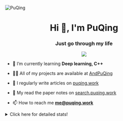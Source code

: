 ![PuQing](https://user-images.githubusercontent.com/27223114/171565019-9a56fae6-b08b-421f-99db-7e830da42371.png)

<h1 align="center">Hi 👋, I'm PuQing</h1>
<h3 align="center">Just go through my life</h3>

<p align="center">
  <img src="https://github-widgetbox.vercel.app/api/profile?username=AndPuQing&data=followers,repositories,stars,commits"/>
</p>

- 🌱 I’m currently learning **Deep learning, C++**

- 👨‍💻 All of my projects are available at [AndPuQing](https://github.com/AndPuQing)

- 📝 I regularly write articles on [puqing.work](http://puqing.work)

- 📜 My read the paper notes on [search.puqing.work](https://search.puqing.work)

- 📫 How to reach me **me@puqing.work**

<details>
<summary>Click here for detailed stats!</summary>

<!--START_SECTION:waka-->
![Code Time](http://img.shields.io/badge/Code%20Time-507%20hrs%2057%20mins-blue)

**I'm a Night 🦉** 

```text
🌞 Morning    36 commits     ██░░░░░░░░░░░░░░░░░░░░░░░   9.02% 
🌆 Daytime    113 commits    ███████░░░░░░░░░░░░░░░░░░   28.32% 
🌃 Evening    187 commits    ███████████░░░░░░░░░░░░░░   46.87% 
🌙 Night      63 commits     ████░░░░░░░░░░░░░░░░░░░░░   15.79%

```


📊 **This Week I Spent My Time On** 

```text
💬 Programming Languages: 
Java                     8 hrs 46 mins       ████████░░░░░░░░░░░░░░░░░   34.43% 
Python                   4 hrs 39 mins       ████░░░░░░░░░░░░░░░░░░░░░   18.26% 
Jupyter Notebook         3 hrs 30 mins       ███░░░░░░░░░░░░░░░░░░░░░░   13.78% 
C#                       2 hrs 40 mins       ██░░░░░░░░░░░░░░░░░░░░░░░   10.51% 
JavaScript               2 hrs 32 mins       ██░░░░░░░░░░░░░░░░░░░░░░░   9.95%

🔥 Editors: 
VS Code                  14 hrs 45 mins      ██████████████░░░░░░░░░░░   57.95% 
IntelliJ                 8 hrs 47 mins       ████████░░░░░░░░░░░░░░░░░   34.53% 
WebStorm                 1 hr 51 mins        █░░░░░░░░░░░░░░░░░░░░░░░░   7.31% 
DataGrip                 3 mins              ░░░░░░░░░░░░░░░░░░░░░░░░░   0.21%

💻 Operating System: 
Windows                  20 hrs 19 mins      ████████████████████░░░░░   79.78% 
Linux                    5 hrs 9 mins        █████░░░░░░░░░░░░░░░░░░░░   20.22%

```


 Last Updated on 02/06/2022 05:53:52 UTC
<!--END_SECTION:waka-->
</details>
